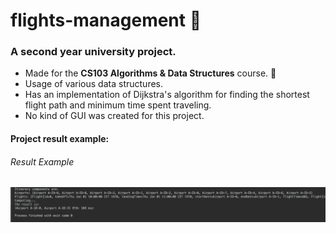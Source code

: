 # flights-management 🛫
<h3>A second year university project.</h3>
<ul>
  <li>Made for the <b>CS103 Algorithms & Data Structures</b> course. 🍏</li>
  <li>Usage of various data structures.</li>
  <li>Has an implementation of Dijkstra's algorithm for finding the shortest flight path and minimum time spent traveling.</li>
  <li>No kind of GUI was created for this project.</li>
</ul>

#### Project result example:
<h6>Result Example</h6>
<img src="screen-shots/example-1.png" alt="Example 1">



